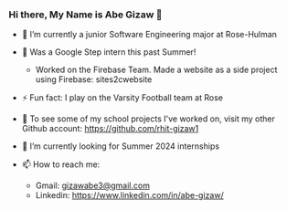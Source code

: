 ### Hi there, My Name is Abe Gizaw 👋

- 🌱 I’m currently a junior Software Engineering major at Rose-Hulman   

- 🧩 Was a Google Step intern this past Summer!
  -  Worked on the Firebase Team. Made a website as a side project using Firebase: sites2cwebsite
  
- ⚡ Fun fact: I play on the Varsity Football team at Rose  

- 🔭 To see some of my school projects I've worked on, visit my other Github account: https://github.com/rhit-gizaw1  

- 🤔 I’m currently looking for Summer 2024 internships

- 📫 How to reach me:
  -   Gmail: gizawabe3@gmail.com
  -   Linkedin: https://www.linkedin.com/in/abe-gizaw/
